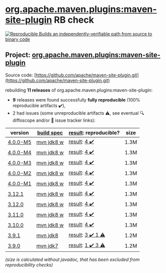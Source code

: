 [org.apache.maven.plugins:maven-site-plugin](https://central.sonatype.com/artifact/org.apache.maven.plugins/maven-site-plugin/versions) RB check
=======

[![Reproducible Builds](https://reproducible-builds.org/images/logos/rb.svg) an independently-verifiable path from source to binary code](https://reproducible-builds.org/)

## Project: [org.apache.maven.plugins:maven-site-plugin](https://central.sonatype.com/artifact/org.apache.maven.plugins/maven-site-plugin/versions)

Source code: [https://github.com/apache/maven-site-plugin.git](https://github.com/apache/maven-site-plugin.git)

rebuilding **11 releases** of org.apache.maven.plugins:maven-site-plugin:
- **9** releases were found successfully **fully reproducible** (100% reproducible artifacts :heavy_check_mark:),
- 2 had issues (some unreproducible artifacts :warning:, see eventual :mag: diffoscope and/or :memo: issue tracker links):

| version | [build spec](/BUILDSPEC.md) | [result](https://reproducible-builds.org/docs/jvm/): reproducible? | size |
| -- | --------- | ------ | -- |
| [4.0.0-M5](https://search.maven.org/artifact/org.apache.maven.plugins/maven-site-plugin/4.0.0-M5/pom) | [mvn jdk8 w](maven-site-plugin-4.0.0-M5.buildspec) | [result](maven-site-plugin-4.0.0-M5.buildinfo): [4 :heavy_check_mark: ](maven-site-plugin-4.0.0-M5.buildcompare) | 1.3M |
| [4.0.0-M4](https://search.maven.org/artifact/org.apache.maven.plugins/maven-site-plugin/4.0.0-M4/pom) | [mvn jdk8 w](maven-site-plugin-4.0.0-M4.buildspec) | [result](maven-site-plugin-4.0.0-M4.buildinfo): [4 :heavy_check_mark: ](maven-site-plugin-4.0.0-M4.buildcompare) | 1.3M |
| [4.0.0-M3](https://search.maven.org/artifact/org.apache.maven.plugins/maven-site-plugin/4.0.0-M3/pom) | [mvn jdk8 w](maven-site-plugin-4.0.0-M3.buildspec) | [result](maven-site-plugin-4.0.0-M3.buildinfo): [4 :heavy_check_mark: ](maven-site-plugin-4.0.0-M3.buildcompare) | 1.3M |
| [4.0.0-M2](https://search.maven.org/artifact/org.apache.maven.plugins/maven-site-plugin/4.0.0-M2/pom) | [mvn jdk8 w](maven-site-plugin-4.0.0-M2.buildspec) | [result](maven-site-plugin-4.0.0-M2.buildinfo): [4 :heavy_check_mark: ](maven-site-plugin-4.0.0-M2.buildcompare) | 1.3M |
| [4.0.0-M1](https://search.maven.org/artifact/org.apache.maven.plugins/maven-site-plugin/4.0.0-M1/pom) | [mvn jdk8 w](maven-site-plugin-4.0.0-M1.buildspec) | [result](maven-site-plugin-4.0.0-M1.buildinfo): [4 :heavy_check_mark: ](maven-site-plugin-4.0.0-M1.buildcompare) | 1.3M |
| [3.12.1](https://search.maven.org/artifact/org.apache.maven.plugins/maven-site-plugin/3.12.1/pom) | [mvn jdk8 w](maven-site-plugin-3.12.1.buildspec) | [result](maven-site-plugin-3.12.1.buildinfo): [4 :heavy_check_mark: ](maven-site-plugin-3.12.1.buildcompare) | 1.3M |
| [3.12.0](https://search.maven.org/artifact/org.apache.maven.plugins/maven-site-plugin/3.12.0/pom) | [mvn jdk8 w](maven-site-plugin-3.12.0.buildspec) | [result](maven-site-plugin-3.12.0.buildinfo): [4 :heavy_check_mark: ](maven-site-plugin-3.12.0.buildcompare) | 1.3M |
| [3.11.0](https://search.maven.org/artifact/org.apache.maven.plugins/maven-site-plugin/3.11.0/pom) | [mvn jdk8 w](maven-site-plugin-3.11.0.buildspec) | [result](maven-site-plugin-3.11.0.buildinfo): [4 :heavy_check_mark: ](maven-site-plugin-3.11.0.buildcompare) | 1.3M |
| [3.10.0](https://search.maven.org/artifact/org.apache.maven.plugins/maven-site-plugin/3.10.0/pom) | [mvn jdk8 w](maven-site-plugin-3.10.0.buildspec) | [result](maven-site-plugin-3.10.0.buildinfo): [4 :heavy_check_mark: ](maven-site-plugin-3.10.0.buildcompare) | 1.3M |
| [3.9.1](https://search.maven.org/artifact/org.apache.maven.plugins/maven-site-plugin/3.9.1/pom) | [mvn jdk8](maven-site-plugin-3.9.1.buildspec) | [result](maven-site-plugin-3.9.1.buildinfo): [3 :heavy_check_mark:  1 :warning:](maven-site-plugin-3.9.1.buildcompare) | 1.2M |
| [3.9.0](https://search.maven.org/artifact/org.apache.maven.plugins/maven-site-plugin/3.9.0/pom) | [mvn jdk7](maven-site-plugin-3.9.0.buildspec) | [result](maven-site-plugin-3.9.0.buildinfo): [1 :heavy_check_mark:  3 :warning:](maven-site-plugin-3.9.0.buildcompare) | 1.2M |

<i>(size is calculated without javadoc, that has been excluded from reproducibility checks)</i>
